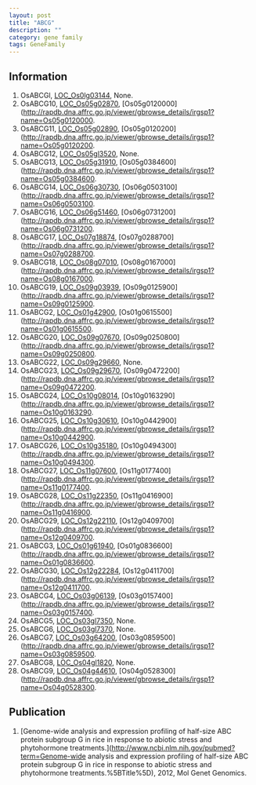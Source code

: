 ```yaml
---
layout: post
title: "ABCG"
description: ""
category: gene family
tags: GeneFamily
---
```


## Information
1. OsABCGl, [LOC_Os0lg03144](http://rice.plantbiology.msu.edu/cgi-bin/ORF_infopage.cgi?orf=LOC_Os0lg03144), None.
2. OsABCG10, [LOC_Os05g02870](http://rice.plantbiology.msu.edu/cgi-bin/ORF_infopage.cgi?orf=LOC_Os05g02870), [Os05g0120000](http://rapdb.dna.affrc.go.jp/viewer/gbrowse_details/irgsp1?name=Os05g0120000.
3. OsABCG11, [LOC_Os05g02890](http://rice.plantbiology.msu.edu/cgi-bin/ORF_infopage.cgi?orf=LOC_Os05g02890), [Os05g0120200](http://rapdb.dna.affrc.go.jp/viewer/gbrowse_details/irgsp1?name=Os05g0120200.
4. OsABCG12, [LOC_Os05gl3520](http://rice.plantbiology.msu.edu/cgi-bin/ORF_infopage.cgi?orf=LOC_Os05gl3520), None.
5. OsABCG13, [LOC_Os05g31910](http://rice.plantbiology.msu.edu/cgi-bin/ORF_infopage.cgi?orf=LOC_Os05g31910), [Os05g0384600](http://rapdb.dna.affrc.go.jp/viewer/gbrowse_details/irgsp1?name=Os05g0384600.
6. OsABCG14, [LOC_Os06g30730](http://rice.plantbiology.msu.edu/cgi-bin/ORF_infopage.cgi?orf=LOC_Os06g30730), [Os06g0503100](http://rapdb.dna.affrc.go.jp/viewer/gbrowse_details/irgsp1?name=Os06g0503100.
7. OsABCG16, [LOC_Os06g51460](http://rice.plantbiology.msu.edu/cgi-bin/ORF_infopage.cgi?orf=LOC_Os06g51460), [Os06g0731200](http://rapdb.dna.affrc.go.jp/viewer/gbrowse_details/irgsp1?name=Os06g0731200.
8. OsABCG17, [LOC_Os07g18874](http://rice.plantbiology.msu.edu/cgi-bin/ORF_infopage.cgi?orf=LOC_Os07g18874), [Os07g0288700](http://rapdb.dna.affrc.go.jp/viewer/gbrowse_details/irgsp1?name=Os07g0288700.
9. OsABCG18, [LOC_Os08g07010](http://rice.plantbiology.msu.edu/cgi-bin/ORF_infopage.cgi?orf=LOC_Os08g07010), [Os08g0167000](http://rapdb.dna.affrc.go.jp/viewer/gbrowse_details/irgsp1?name=Os08g0167000.
10. OsABCG19, [LOC_Os09g03939](http://rice.plantbiology.msu.edu/cgi-bin/ORF_infopage.cgi?orf=LOC_Os09g03939), [Os09g0125900](http://rapdb.dna.affrc.go.jp/viewer/gbrowse_details/irgsp1?name=Os09g0125900.
11. OsABCG2, [LOC_Os01g42900](http://rice.plantbiology.msu.edu/cgi-bin/ORF_infopage.cgi?orf=LOC_Os01g42900), [Os01g0615500](http://rapdb.dna.affrc.go.jp/viewer/gbrowse_details/irgsp1?name=Os01g0615500.
12. OsABCG20, [LOC_Os09g07670](http://rice.plantbiology.msu.edu/cgi-bin/ORF_infopage.cgi?orf=LOC_Os09g07670), [Os09g0250800](http://rapdb.dna.affrc.go.jp/viewer/gbrowse_details/irgsp1?name=Os09g0250800.
13. OsABCG22, [LOC_0s09g29660](http://rice.plantbiology.msu.edu/cgi-bin/ORF_infopage.cgi?orf=LOC_0s09g29660), None.
14. OsABCG23, [LOC_Os09g29670](http://rice.plantbiology.msu.edu/cgi-bin/ORF_infopage.cgi?orf=LOC_Os09g29670), [Os09g0472200](http://rapdb.dna.affrc.go.jp/viewer/gbrowse_details/irgsp1?name=Os09g0472200.
15. OsABCG24, [LOC_Os10g08014](http://rice.plantbiology.msu.edu/cgi-bin/ORF_infopage.cgi?orf=LOC_Os10g08014), [Os10g0163290](http://rapdb.dna.affrc.go.jp/viewer/gbrowse_details/irgsp1?name=Os10g0163290.
16. OsABCG25, [LOC_Os10g30610](http://rice.plantbiology.msu.edu/cgi-bin/ORF_infopage.cgi?orf=LOC_Os10g30610), [Os10g0442900](http://rapdb.dna.affrc.go.jp/viewer/gbrowse_details/irgsp1?name=Os10g0442900.
17. OsABCG26, [LOC_Os10g35180](http://rice.plantbiology.msu.edu/cgi-bin/ORF_infopage.cgi?orf=LOC_Os10g35180), [Os10g0494300](http://rapdb.dna.affrc.go.jp/viewer/gbrowse_details/irgsp1?name=Os10g0494300.
18. OsABCG27, [LOC_Os11g07600](http://rice.plantbiology.msu.edu/cgi-bin/ORF_infopage.cgi?orf=LOC_Os11g07600), [Os11g0177400](http://rapdb.dna.affrc.go.jp/viewer/gbrowse_details/irgsp1?name=Os11g0177400.
19. OsABCG28, [LOC_Os11g22350](http://rice.plantbiology.msu.edu/cgi-bin/ORF_infopage.cgi?orf=LOC_Os11g22350), [Os11g0416900](http://rapdb.dna.affrc.go.jp/viewer/gbrowse_details/irgsp1?name=Os11g0416900.
20. OsABCG29, [LOC_Os12g22110](http://rice.plantbiology.msu.edu/cgi-bin/ORF_infopage.cgi?orf=LOC_Os12g22110), [Os12g0409700](http://rapdb.dna.affrc.go.jp/viewer/gbrowse_details/irgsp1?name=Os12g0409700.
21. OsABCG3, [LOC_Os01g61940](http://rice.plantbiology.msu.edu/cgi-bin/ORF_infopage.cgi?orf=LOC_Os01g61940), [Os01g0836600](http://rapdb.dna.affrc.go.jp/viewer/gbrowse_details/irgsp1?name=Os01g0836600.
22. OsABCG30, [LOC_Os12g22284](http://rice.plantbiology.msu.edu/cgi-bin/ORF_infopage.cgi?orf=LOC_Os12g22284), [Os12g0411700](http://rapdb.dna.affrc.go.jp/viewer/gbrowse_details/irgsp1?name=Os12g0411700.
23. OsABCG4, [LOC_Os03g06139](http://rice.plantbiology.msu.edu/cgi-bin/ORF_infopage.cgi?orf=LOC_Os03g06139), [Os03g0157400](http://rapdb.dna.affrc.go.jp/viewer/gbrowse_details/irgsp1?name=Os03g0157400.
24. OsABCG5, [LOC_Os03gl7350](http://rice.plantbiology.msu.edu/cgi-bin/ORF_infopage.cgi?orf=LOC_Os03gl7350), None.
25. OsABCG6, [LOC_Os03gl7370](http://rice.plantbiology.msu.edu/cgi-bin/ORF_infopage.cgi?orf=LOC_Os03gl7370), None.
26. OsABCG7, [LOC_Os03g64200](http://rice.plantbiology.msu.edu/cgi-bin/ORF_infopage.cgi?orf=LOC_Os03g64200), [Os03g0859500](http://rapdb.dna.affrc.go.jp/viewer/gbrowse_details/irgsp1?name=Os03g0859500.
27. OsABCG8, [LOC_Os04gl1820](http://rice.plantbiology.msu.edu/cgi-bin/ORF_infopage.cgi?orf=LOC_Os04gl1820), None.
28. OsABCG9, [LOC_Os04g44610](http://rice.plantbiology.msu.edu/cgi-bin/ORF_infopage.cgi?orf=LOC_Os04g44610), [Os04g0528300](http://rapdb.dna.affrc.go.jp/viewer/gbrowse_details/irgsp1?name=Os04g0528300.

## Publication
1. [Genome-wide analysis and expression profiling of half-size ABC protein subgroup G in rice in response to abiotic stress and phytohormone treatments.](http://www.ncbi.nlm.nih.gov/pubmed?term=Genome-wide analysis and expression profiling of half-size ABC protein subgroup G in rice in response to abiotic stress and phytohormone treatments.%5BTitle%5D), 2012, Mol Genet Genomics.



